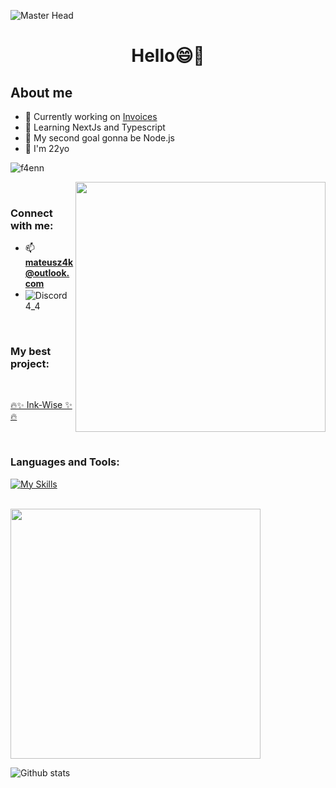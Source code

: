 ![Master Head](https://img.freepik.com/free-vector/sunset-landscape-with-lake-clouds-red-sky-silhouettes-hills-trees-coast_107791-4670.jpg?w=1380&t=st=1688898800~exp=1688899400~hmac=3bad38351a9d89c8e574e511289be7221639568a4abcc19e4c882a1cb0e742a8)
<h1 align="center">Hello😄👋</h1>

<h2>About me</h2>

 - 🚧 Currently working on [Invoices](https://github.com/F4eNn/Invoices)   
 - 🔬 Learning NextJs and Typescript
 - 🎯 My second goal gonna be Node.js 
 - 👦 I'm 22yo
   
<p align="left"> <img src="https://komarev.com/ghpvc/?username=f4enn&label=Profile%20views&color=0e75b6&style=flat" alt="f4enn" /> </p>
   <img width='400px' align='right' src='https://camo.githubusercontent.com/cae12fddd9d6982901d82580bdf321d81fb299141098ca1c2d4891870827bf17/68747470733a2f2f6d69726f2e6d656469756d2e636f6d2f6d61782f313336302f302a37513379765349765f7430696f4a2d5a2e676966' />
</br>
<h3 align="left">Connect with me:</h3>

- 📫 **mateusz4k@outlook.com**
- <img align='center' src="https://img.shields.io/badge/Discord-5865F2?style=for-the-badge&logo=discord&logoColor=white" alt="Discord" /> <span>4_4</span>
</br>

<h3>My best project:</h3>
</br>
<p ><a target="_blank" href="https://ink-wise.vercel.app/">🔥✨ Ink-Wise ✨🔥</a></p>
</br>
<h3 align="left">Languages and Tools:</h3>


[![My Skills](https://skillicons.dev/icons?i=html,css,sass,react,nextjs,firebase,git,gulp,js,ts,materialui,styledcomponents,tailwind,bootstrap&perline=7)](https://skillicons.dev)

<br />

<img width='400px' src='https://github-readme-stats-sigma-five.vercel.app/api/top-langs/?username=f4enn&layout=compact' />

![Github stats](https://github-readme-stats-sigma-five.vercel.app/api?username=f4enn&show_icons=true)




 

 



